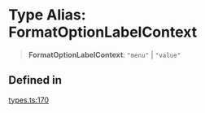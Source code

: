 # Type Alias: FormatOptionLabelContext

> **FormatOptionLabelContext**: `"menu"` \| `"value"`

## Defined in

[types.ts:170](https://github.com/cluk3/react-select/blob/ed039925bb007c645df3b023879a7c98ae8eeccd/packages/react-select/src/types.ts#L170)
